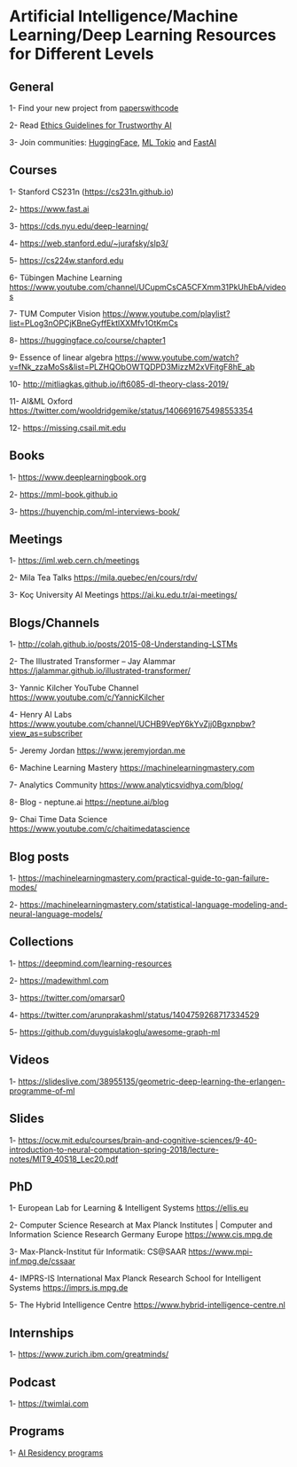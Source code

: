 # Artificial Intelligence/Machine Learning/Deep Learning Resources for Different Levels 

## General

1- Find your new project from <a href="https://paperswithcode.com">paperswithcode</a> 

2- Read <a href="https://ec.europa.eu/newsroom/dae/document.cfm?doc_id=60419">Ethics Guidelines for Trustworthy AI</a> 

3- Join communities: <a href="https://huggingface.co"> HuggingFace</a>, <a href="https://mltokyo.ai"> ML Tokio</a> and <a href="https://www.fast.ai"> FastAI</a>

## Courses
1- Stanford CS231n (https://cs231n.github.io)

2- https://www.fast.ai

3- https://cds.nyu.edu/deep-learning/ 

4- https://web.stanford.edu/~jurafsky/slp3/

5- https://cs224w.stanford.edu  

6- Tübingen Machine Learning https://www.youtube.com/channel/UCupmCsCA5CFXmm31PkUhEbA/videos

7- TUM Computer Vision https://www.youtube.com/playlist?list=PLog3nOPCjKBneGyffEktlXXMfv1OtKmCs

8- https://huggingface.co/course/chapter1 

9- Essence of linear algebra https://www.youtube.com/watch?v=fNk_zzaMoSs&list=PLZHQObOWTQDPD3MizzM2xVFitgF8hE_ab

10- http://mitliagkas.github.io/ift6085-dl-theory-class-2019/ 

11- AI&ML Oxford https://twitter.com/wooldridgemike/status/1406691675498553354

12- https://missing.csail.mit.edu 

## Books 
1- https://www.deeplearningbook.org 

2- https://mml-book.github.io

3- https://huyenchip.com/ml-interviews-book/ 

## Meetings
1- https://iml.web.cern.ch/meetings 

2- Mila Tea Talks https://mila.quebec/en/cours/rdv/

3- Koç University AI Meetings https://ai.ku.edu.tr/ai-meetings/

## Blogs/Channels
1- http://colah.github.io/posts/2015-08-Understanding-LSTMs

2- The Illustrated Transformer – Jay Alammar https://jalammar.github.io/illustrated-transformer/

3- Yannic Kilcher YouTube Channel https://www.youtube.com/c/YannicKilcher

4- Henry AI Labs	https://www.youtube.com/channel/UCHB9VepY6kYvZjj0Bgxnpbw?view_as=subscriber

5- Jeremy Jordan https://www.jeremyjordan.me

6- Machine Learning Mastery https://machinelearningmastery.com

7- Analytics Community https://www.analyticsvidhya.com/blog/

8- Blog - neptune.ai https://neptune.ai/blog

9- Chai Time Data Science https://www.youtube.com/c/chaitimedatascience

## Blog posts
1- https://machinelearningmastery.com/practical-guide-to-gan-failure-modes/ 

2- https://machinelearningmastery.com/statistical-language-modeling-and-neural-language-models/

## Collections
1- https://deepmind.com/learning-resources

2- https://madewithml.com 

3- https://twitter.com/omarsar0 

4- https://twitter.com/arunprakashml/status/1404759268717334529 

5- https://github.com/duyguislakoglu/awesome-graph-ml

## Videos
1- https://slideslive.com/38955135/geometric-deep-learning-the-erlangen-programme-of-ml 

## Slides
1- https://ocw.mit.edu/courses/brain-and-cognitive-sciences/9-40-introduction-to-neural-computation-spring-2018/lecture-notes/MIT9_40S18_Lec20.pdf 

## PhD
1- European Lab for Learning & Intelligent Systems https://ellis.eu

2- Computer Science Research at Max Planck Institutes | Computer and Information Science Research Germany Europe https://www.cis.mpg.de

3- Max-Planck-Institut für Informatik: CS@SAAR https://www.mpi-inf.mpg.de/cssaar

4- IMPRS-IS International Max Planck Research School for Intelligent Systems https://imprs.is.mpg.de

5- The Hybrid Intelligence Centre https://www.hybrid-intelligence-centre.nl

## Internships
1- https://www.zurich.ibm.com/greatminds/ 

## Podcast
1- https://twimlai.com 

## Programs
1- <a href="https://github.com/dangkhoasdc/awesome-ai-residency"> AI Residency programs</a>
